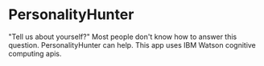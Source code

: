 # PersonalityHunter
"Tell us about yourself?" Most people don't know how to answer this question. PersonalityHunter can help. This app uses IBM Watson cognitive computing apis.
